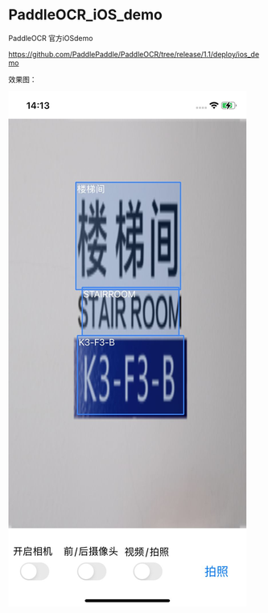 # PaddleOCR_iOS_demo

PaddleOCR 官方iOSdemo

https://github.com/PaddlePaddle/PaddleOCR/tree/release/1.1/deploy/ios_demo

效果图：

![](https://github.com/TheLittleBoy/PaddleOCR_iOS_demo/blob/main/image.jpg)

